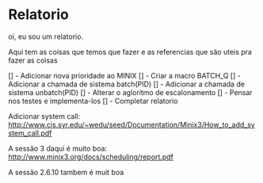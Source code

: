 # Relatorio

oi, eu sou um relatorio.

Aqui tem as coisas que temos que fazer e as referencias que são uteis pra fazer as coisas

[] - Adicionar nova prioridade ao MINIX
[] - Criar a macro BATCH_Q
[] - Adicionar a chamada de sistema batch(PID)
[] - Adicionar a chamada de sistema unbatch(PID)
[] - Alterar o agloritmo de escalonamento
[] - Pensar nos testes e implementa-los
[] - Completar relatorio

Adicionar system call:
http://www.cis.syr.edu/~wedu/seed/Documentation/Minix3/How_to_add_system_call.pdf

A sessão 3 daqui é muito boa:
http://www.minix3.org/docs/scheduling/report.pdf

A sessão 2.6.10 tambem é muit boa
